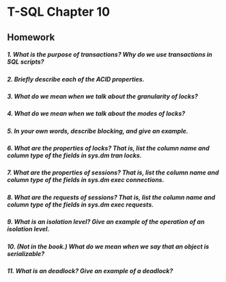 # T-SQL Chapter 10
## Homework

##### 1. What is the purpose of transactions? Why do we use transactions in SQL scripts?

##### 2. Briefly describe each of the ACID properties.

##### 3. What do we mean when we talk about the granularity of locks?

##### 4. What do we mean when we talk about the modes of locks?

##### 5. In your own words, describe blocking, and give an example.

##### 6. What are the properties of locks? That is, list the column name and column type of the fields in sys.dm tran locks.

##### 7. What are the properties of sessions? That is, list the column name and column type of the fields in sys.dm exec connections.

##### 8. What are the requests of sessions? That is, list the column name and column type of the fields in sys.dm exec requests.

##### 9. What is an isolation level? Give an example of the operation of an isolation level.

##### 10. (Not in the book.) What do we mean when we say that an object is serializable?

##### 11. What is an deadlock? Give an example of a deadlock?
